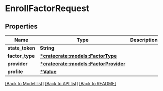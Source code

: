 # EnrollFactorRequest

## Properties
Name | Type | Description | Notes
------------ | ------------- | ------------- | -------------
**state_token** | **String** |  | 
**factor_type** | [***cratecrate::models::FactorType**](FactorType.md) |  | 
**provider** | [***cratecrate::models::FactorProvider**](FactorProvider.md) |  | 
**profile** | [***Value**](.md) |  | 

[[Back to Model list]](../README.md#documentation-for-models) [[Back to API list]](../README.md#documentation-for-api-endpoints) [[Back to README]](../README.md)


